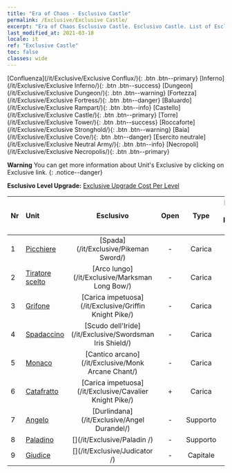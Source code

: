```yaml
---
title: "Era of Chaos - Esclusivo Castle"
permalink: /Exclusive/Exclusive Castle/
excerpt: "Era of Chaos Esclusivo Castle. Esclusivo Castle. List of Esclusivo Castle in Era of Chaos"
last_modified_at: 2021-03-18
locale: it
ref: "Exclusive Castle"
toc: false
classes: wide
---
```

 [Confluenza](/it/Exclusive/Exclusive Conflux/){: .btn .btn--primary} [Inferno](/it/Exclusive/Exclusive Inferno/){: .btn .btn--success} [Dungeon](/it/Exclusive/Exclusive Dungeon/){: .btn .btn--warning} [Fortezza](/it/Exclusive/Exclusive Fortress/){: .btn .btn--danger} [Baluardo](/it/Exclusive/Exclusive Rampart/){: .btn .btn--info} [Castello](/it/Exclusive/Exclusive Castle/){: .btn .btn--primary} [Torre](/it/Exclusive/Exclusive Tower/){: .btn .btn--success} [Roccaforte](/it/Exclusive/Exclusive Stronghold/){: .btn .btn--warning} [Baia](/it/Exclusive/Exclusive Cove/){: .btn .btn--danger} [Esercito neutrale](/it/Exclusive/Exclusive Neutral Army/){: .btn .btn--info} [Necropoli](/it/Exclusive/Exclusive Necropolis/){: .btn .btn--primary} 

**Warning** You can get more information about Unit's Exclusive by clicking on Exclusive link. 
{: .notice--danger}

 **Esclusivo Level Upgrade:** [Exclusive Upgrade Cost Per Level](/Exclusive/ExclusiveUpgradeCostPerLevel/)

  | Nr |         Unit        | Esclusivo | Open  |    Type   |  Item to Rank UP      |  Skin   |
  |:---|:--------------------|:-------------:|:-----:|:---------:|:---------------------:|:-------:|
  | 1  | [Picchiere](/it/units/Pikeman/) | [Spada](/it/Exclusive/Pikeman Sword/) | - | Carica | - | - |
  | 2  | [Tiratore scelto](/it/units/Marksman/) | [Arco lungo](/it/Exclusive/Marksman Long Bow/) | - | Carica | - | - |
  | 3  | [Grifone](/it/units/Griffin/) | [Carica impetuosa](/it/Exclusive/Griffin Knight Pike/) | - | Carica | - | - |
  | 4  | [Spadaccino](/it/units/Swordsman/) | [Scudo dell'Iride](/it/Exclusive/Swordsman Iris Shield/) | - | Carica | - | - |
  | 5  | [Monaco](/it/units/Monk/) | [Cantico arcano](/it/Exclusive/Monk Arcane Chant/) | - | Carica | - | - |
  | 6  | [Catafratto](/it/units/Cavalier/) | [Carica impetuosa](/it/Exclusive/Cavalier Knight Pike/) | + | Carica | - | - |
  | 7  | [Angelo](/it/units/Angel/) | [Durlindana](/it/Exclusive/Angel Durandel/) | - | Supporto | - | - |
  | 8  | [Paladino](/it/units/Paladin/) | [](/it/Exclusive/Paladin /) | - | Supporto | - | - |
  | 9  | [Giudice](/it/units/Judicator/) | [](/it/Exclusive/Judicator /) | - | Capitale | - | - |
